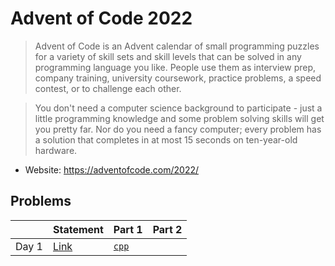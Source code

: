 # Advent of Code 2022

> Advent of Code is an Advent calendar of small programming puzzles for a variety of skill sets and skill levels that can be solved in any programming language you like. People use them as interview prep, company training, university coursework, practice problems, a speed contest, or to challenge each other.

> You don't need a computer science background to participate - just a little programming knowledge and some problem solving skills will get you pretty far. Nor do you need a fancy computer; every problem has a solution that completes in at most 15 seconds on ten-year-old hardware.

* Website: https://adventofcode.com/2022/

## Problems

<table>
<thead>
<th></th>
<th>Statement</th>
<th>Part 1</th>
<th>Part 2</th>
</thead>
<tbody>
<tr>
<td>Day 1</td>
<td><a href="https://adventofcode.com/2022/day/1">Link</a></td>
<td>
<a href="../../problems/aoc2022day1a/src/main/solution1.cpp"><code>cpp</code></a>
</td>
<td></td>
</tr>
</tbody>
</table>